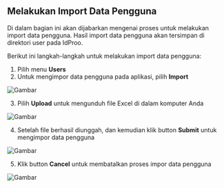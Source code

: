 ## **Melakukan Import Data Pengguna**

Di dalam bagian ini akan dijabarkan mengenai proses untuk melakukan import data pengguna. Hasil import data pengguna 
akan tersimpan di direktori user pada IdProo.

Berikut ini langkah-langkah untuk melakukan import data pengguna:

1. Pilih menu **Users**
2. Untuk mengimpor data pengguna pada aplikasi, pilih **Import**

![Gambar](_screenshot/.png/?sanitize=true)

3. Pilih **Upload** untuk mengunduh file Excel di dalam komputer Anda

![Gambar](_screenshot/.png/?sanitize=true)

4. Setelah file berhasil diunggah, dan kemudian klik button **Submit** untuk mengimpor data pengguna

![Gambar](_screenshot/.png/?sanitize=true)

5. Klik button **Cancel** untuk membatalkan proses impor data pengguna

![Gambar](_screenshot/.png/?sanitize=true)